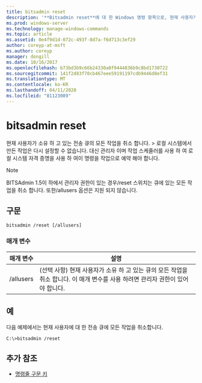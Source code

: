 ```yaml
---
title: bitsadmin reset
description: '**Bitsadmin reset**에 대 한 Windows 명령 항목으로, 현재 사용자가 소유한 전송 큐의 모든 작업을 취소 합니다.'
ms.prod: windows-server
ms.technology: manage-windows-commands
ms.topic: article
ms.assetid: 0e4f9d1d-072c-493f-8d7a-f6d713c3ef29
author: coreyp-at-msft
ms.author: coreyp
manager: dongill
ms.date: 10/16/2017
ms.openlocfilehash: b73bd3b9c66b24330a0f9444836b9c8bd1730722
ms.sourcegitcommit: 141f2d83f70cb467eee59191197cdb9446d8ef31
ms.translationtype: MT
ms.contentlocale: ko-KR
ms.lasthandoff: 04/11/2020
ms.locfileid: "81123089"
---
```

# <a name="bitsadmin-reset"></a>bitsadmin reset

현재 사용자가 소유 하 고 있는 전송 큐의 모든 작업을 취소 합니다. > 로컬 시스템에서 만든 작업은 다시 설정할 수 없습니다. 대신 관리자 이며 작업 스케줄러를 사용 하 여 로컬 시스템 자격 증명을 사용 하 여이 명령을 작업으로 예약 해야 합니다.

> [!NOTE]
> BITSAdmin 1.5이 하에서 관리자 권한이 있는 경우/reset 스위치는 큐에 있는 모든 작업을 취소 합니다. 또한/allusers 옵션은 지원 되지 않습니다.

## <a name="syntax"></a>구문

```
bitsadmin /reset [/allusers]
```

### <a name="parameters"></a>매개 변수

| 매개 변수 | 설명 |
| -------------- | -------------- |
| /allusers | (선택 사항) 현재 사용자가 소유 하 고 있는 큐의 모든 작업을 취소 합니다. 이 매개 변수를 사용 하려면 관리자 권한이 있어야 합니다. |

## <a name="examples"></a>예

다음 예제에서는 현재 사용자에 대 한 전송 큐에 모든 작업을 취소합니다.

```
C:\>bitsadmin /reset
```

## <a name="additional-references"></a>추가 참조

- [명령줄 구문 키](command-line-syntax-key.md)
